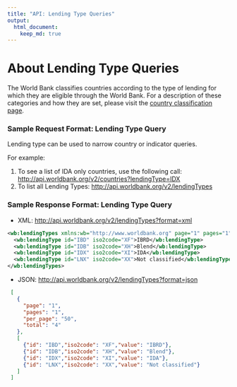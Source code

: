 ```yaml
---
title: "API: Lending Type Queries"
output:
  html_document:
    keep_md: true
---
```

# About Lending Type Queries
The World Bank classifies countries according to the type of lending for which they are eligible through the World Bank. For a description of these categories and how they are set, please visit the [country classification page](http://web.worldbank.org/WBSITE/EXTERNAL/DATASTATISTICS/0,,contentMDK:20420458~menuPK:64133156~pagePK:64133150~piPK:64133175~theSitePK:239419,00.html).

### Sample Request Format: Lending Type Query

Lending type can be used to narrow country or indicator queries.

For example:
1.	To see a list of IDA only countries, use the following call: <http://api.worldbank.org/v2/countries?lendingType=IDX>
2.	To list all Lending Types: <http://api.worldbank.org/v2/lendingTypes>

### Sample Response Format: Lending Type Query
* XML: <http://api.worldbank.org/v2/lendingTypes?format=xml>

```xml
<wb:lendingTypes xmlns:wb="http://www.worldbank.org" page="1" pages="1" per_page="50" total="4">
  <wb:lendingType id="IBD" iso2code="XF">IBRD</wb:lendingType>
  <wb:lendingType id="IDB" iso2code="XH">Blend</wb:lendingType>
  <wb:lendingType id="IDX" iso2code="XI">IDA</wb:lendingType>
  <wb:lendingType id="LNX" iso2code="XX">Not classified</wb:lendingType>
</wb:lendingTypes>
```

* JSON: <http://api.worldbank.org/v2/lendingTypes?format=json>

```json
 [
   {
     "page": "1",
     "pages": "1",
     "per_page": "50",
     "total": "4"
   },
   [
     {"id": "IBD","iso2code": "XF","value": "IBRD"},
     {"id": "IDB","iso2code": "XH","value": "Blend"},
     {"id": "IDX","iso2code": "XI","value": "IDA"},
     {"id": "LNX","iso2code": "XX","value": "Not classified"}
   ]
 ]
```
